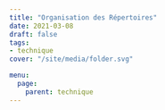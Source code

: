 ```yaml
---
title: "Organisation des Répertoires"
date: 2021-03-08
draft: false
tags:
- technique
cover: "/site/media/folder.svg"

menu:
  page:
    parent: technique
---
```

<!--more-->
